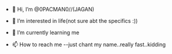 - 👋 Hi, I’m @0PACMAN0//(JAGAN)
- 👀 I’m interested in life(not sure abt the specifics :))
- 🌱 I’m currently learning me

- 📫 How to reach me --just chant my name..really fast..kidding 

<!---
0PACMAN0/0PACMAN0 is a ✨ special ✨ repository because its `README.md` (this file) appears on your GitHub profile.
You can click the Preview link to take a look at your changes.
--->
